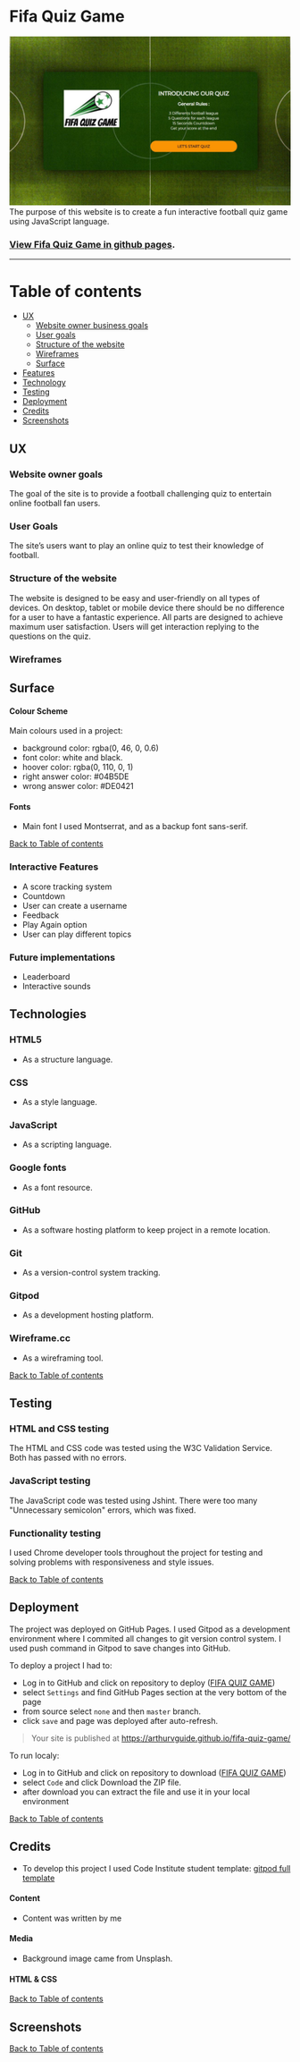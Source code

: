 # Fifa Quiz Game
 ![](/assets/images/fifa-quiz-site.jpg)
 The purpose of this website is to create a fun interactive football quiz game using JavaScript language.

### [View Fifa Quiz Game in github pages](https://arthurvguide.github.io/fifa-quiz-game/).
---

# Table of contents

- [UX](#ux)
    - [Website owner business goals](#website-owner-business-goals)
    - [User goals](#user-goals)
    - [Structure of the website](#structure-of-the-website)
    - [Wireframes](#wireframes)
    - [Surface](#surface)
- [Features](#features)
- [Technology](#technology)
- [Testing](#testing)
- [Deployment](#deployment)
- [Credits](#credits)
- [Screenshots](#screenshots)

## UX

### Website owner goals 
 The goal of the site is to provide a football challenging quiz to entertain online football fan users.

### User Goals
 The site’s users want to play an online quiz to test their knowledge of football.

### Structure of the website
 The website is designed to be easy and user-friendly on all types of devices. On desktop, tablet or mobile device there should be no difference for a user to have a fantastic experience. All parts are designed to achieve maximum user satisfaction. Users will get interaction replying to the questions on the quiz.

### Wireframes
 
## Surface

#### Colour Scheme
 Main colours used in a project:
* background color: rgba(0, 46, 0, 0.6)
* font color: white and black.
* hoover color: rgba(0, 110, 0, 1)
* right answer color: #04B5DE
* wrong answer color: #DE0421

#### Fonts 

* Main font I used Montserrat, and as a backup font sans-serif.

[Back to Table of contents](#table-of-contents)

### Interactive Features
 * A score tracking system
 * Countdown 
 * User can create a username
 * Feedback
 * Play Again option
 * User can play different topics

###  Future implementations
 * Leaderboard
 * Interactive sounds

## Technologies
 ### HTML5
  * As a structure language.

 ### CSS
  * As a style language.

 ### JavaScript
  * As a scripting language.

 ### Google fonts
  * As a font resource.

 ### GitHub
  * As a software hosting platform to keep project in a remote location.

 ### Git
  * As a version-control system tracking.

 ### Gitpod
  * As a development hosting platform.

 ### Wireframe.cc
  * As a wireframing tool.

[Back to Table of contents](#table-of-contents)

## Testing

### HTML and CSS testing
 The HTML and CSS code was tested using the W3C Validation Service. Both has passed with no errors.

### JavaScript testing 
 The JavaScript code was tested using Jshint. There were too many "Unnecessary semicolon" errors, which was fixed.

### Functionality testing 
 I used Chrome developer tools throughout the project for testing and solving problems with responsiveness and style issues.

[Back to Table of contents](#table-of-contents)

## Deployment 
 The project was deployed on GitHub Pages. I used Gitpod as a development environment where I commited all changes to git version control system.
I used push command in Gitpod to save changes into GitHub. 

 To deploy a project I had to:

  * Log in to GitHub and click on repository to deploy ([FIFA QUIZ GAME](https://arthurvguide.github.io/fifa-quiz-game/))
  * select `Settings` and find GitHub Pages section at the very bottom of the page
  * from source select `none` and then `master` branch.
  * click `save` and page was deployed after auto-refresh.
  >  Your site is published at https://arthurvguide.github.io/fifa-quiz-game/

 To run localy:
  * Log in to GitHub and click on repository to download ([FIFA QUIZ GAME](https://arthurvguide.github.io/fifa-quiz-game/))
  * select `Code` and click Download the ZIP file.
  * after download you can extract the file and use it in your local environment 

[Back to Table of contents](#table-of-contents)

## Credits 

 * To develop this project I used Code Institute student template: [gitpod full template](https://github.com/Code-Institute-Org/gitpod-full-template)
 
#### Content
 * Content was written by me
 
#### Media
 * Background image came from Unsplash.


#### HTML & CSS
 
[Back to Table of contents](#table-of-contents)

## Screenshots

[Back to Table of contents](#table-of-contents)